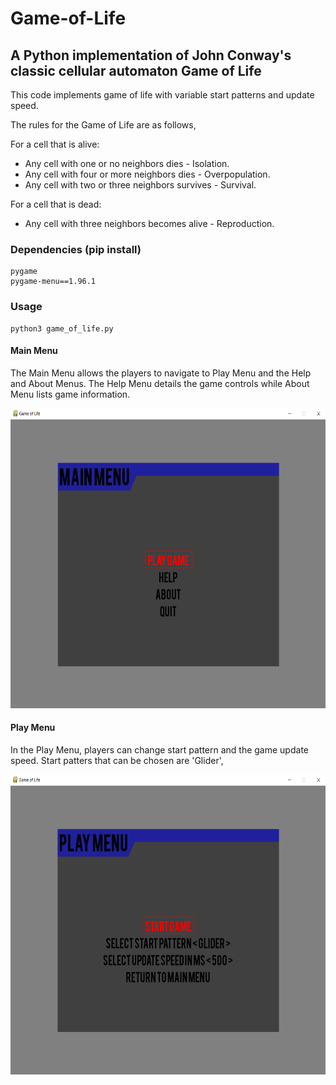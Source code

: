 # Game-of-Life
## A Python implementation of John Conway's classic cellular automaton Game of Life

This code implements game of life with variable start patterns and update speed.

The rules for the Game of Life are as follows,

For a cell that is alive:
- Any cell with one or no neighbors dies - Isolation.
- Any cell with four or more neighbors dies - Overpopulation.
- Any cell with two or three neighbors survives - Survival.

For a cell that is dead:
- Any cell with three neighbors becomes alive - Reproduction.

### Dependencies (pip install)
```
pygame
pygame-menu==1.96.1
```
### Usage

```
python3 game_of_life.py
```

#### Main Menu

The Main Menu allows the players to navigate to Play Menu and the Help and About Menus. The Help Menu details the game controls while About Menu lists game information.

<p align="center">
  <img width="640" height="480" src="https://github.com/NeonInc/Game-of-Life/blob/master/Images/Main_Menu.png">
</p>

#### Play Menu

In the Play Menu, players can change start pattern and the game update speed. Start patters that can be chosen are 'Glider', 

<p align="center">
  <img width="640" height="480" src="https://github.com/NeonInc/Game-of-Life/blob/master/Images/Play_Menu.png">
</p>

